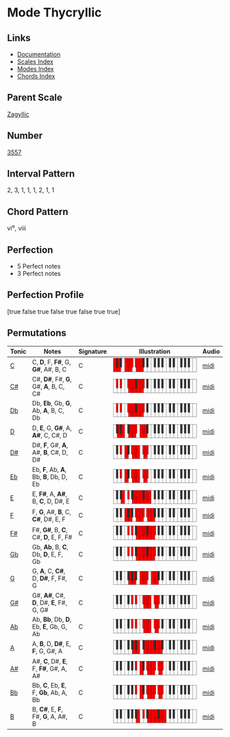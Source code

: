 # Mode Thycryllic

## Links

- [Documentation](index.md)
- [Scales Index](Scales.md)
- [Modes Index](Modes.md)
- [Chords Index](Chords.md)

## Parent Scale

[Zagyllic](ScaleZagyllic.md)

## Number

[3557](https://ianring.com/musictheory/scales/3557)

## Interval Pattern

2, 3, 1, 1, 1, 2, 1, 1

## Chord Pattern

vi⁰, viii

## Perfection

- 5 Perfect notes
- 3 Perfect notes

## Perfection Profile

[true false true false true false true true]

## Permutations

| Tonic | Notes | Signature | Illustration | Audio |
|-------|-------|-----------|--------------|-------|
| [C](ModeCNaturalThycryllic.md) | C, **D**, F, **F#**, G, **G#**, A#, B, C | C | ![CNaturalThycryllic](ModeCNaturalThycryllic.png) | [midi](https://github.com/edipermadi/music/blob/main/docs/ModeCNaturalThycryllic.mid?raw=true) |
| [C#](ModeCSharpThycryllic.md) | C#, **D#**, F#, **G**, G#, **A**, B, C, C# | C | ![CSharpThycryllic](ModeCSharpThycryllic.png) | [midi](https://github.com/edipermadi/music/blob/main/docs/ModeCSharpThycryllic.mid?raw=true) |
| [Db](ModeDFlatThycryllic.md) | Db, **Eb**, Gb, **G**, Ab, **A**, B, C, Db | C | ![DFlatThycryllic](ModeDFlatThycryllic.png) | [midi](https://github.com/edipermadi/music/blob/main/docs/ModeDFlatThycryllic.mid?raw=true) |
| [D](ModeDNaturalThycryllic.md) | D, **E**, G, **G#**, A, **A#**, C, C#, D | C | ![DNaturalThycryllic](ModeDNaturalThycryllic.png) | [midi](https://github.com/edipermadi/music/blob/main/docs/ModeDNaturalThycryllic.mid?raw=true) |
| [D#](ModeDSharpThycryllic.md) | D#, **F**, G#, **A**, A#, **B**, C#, D, D# | C | ![DSharpThycryllic](ModeDSharpThycryllic.png) | [midi](https://github.com/edipermadi/music/blob/main/docs/ModeDSharpThycryllic.mid?raw=true) |
| [Eb](ModeEFlatThycryllic.md) | Eb, **F**, Ab, **A**, Bb, **B**, Db, D, Eb | C | ![EFlatThycryllic](ModeEFlatThycryllic.png) | [midi](https://github.com/edipermadi/music/blob/main/docs/ModeEFlatThycryllic.mid?raw=true) |
| [E](ModeENaturalThycryllic.md) | E, **F#**, A, **A#**, B, **C**, D, D#, E | C | ![ENaturalThycryllic](ModeENaturalThycryllic.png) | [midi](https://github.com/edipermadi/music/blob/main/docs/ModeENaturalThycryllic.mid?raw=true) |
| [F](ModeFNaturalThycryllic.md) | F, **G**, A#, **B**, C, **C#**, D#, E, F | C | ![FNaturalThycryllic](ModeFNaturalThycryllic.png) | [midi](https://github.com/edipermadi/music/blob/main/docs/ModeFNaturalThycryllic.mid?raw=true) |
| [F#](ModeFSharpThycryllic.md) | F#, **G#**, B, **C**, C#, **D**, E, F, F# | C | ![FSharpThycryllic](ModeFSharpThycryllic.png) | [midi](https://github.com/edipermadi/music/blob/main/docs/ModeFSharpThycryllic.mid?raw=true) |
| [Gb](ModeGFlatThycryllic.md) | Gb, **Ab**, B, **C**, Db, **D**, E, F, Gb | C | ![GFlatThycryllic](ModeGFlatThycryllic.png) | [midi](https://github.com/edipermadi/music/blob/main/docs/ModeGFlatThycryllic.mid?raw=true) |
| [G](ModeGNaturalThycryllic.md) | G, **A**, C, **C#**, D, **D#**, F, F#, G | C | ![GNaturalThycryllic](ModeGNaturalThycryllic.png) | [midi](https://github.com/edipermadi/music/blob/main/docs/ModeGNaturalThycryllic.mid?raw=true) |
| [G#](ModeGSharpThycryllic.md) | G#, **A#**, C#, **D**, D#, **E**, F#, G, G# | C | ![GSharpThycryllic](ModeGSharpThycryllic.png) | [midi](https://github.com/edipermadi/music/blob/main/docs/ModeGSharpThycryllic.mid?raw=true) |
| [Ab](ModeAFlatThycryllic.md) | Ab, **Bb**, Db, **D**, Eb, **E**, Gb, G, Ab | C | ![AFlatThycryllic](ModeAFlatThycryllic.png) | [midi](https://github.com/edipermadi/music/blob/main/docs/ModeAFlatThycryllic.mid?raw=true) |
| [A](ModeANaturalThycryllic.md) | A, **B**, D, **D#**, E, **F**, G, G#, A | C | ![ANaturalThycryllic](ModeANaturalThycryllic.png) | [midi](https://github.com/edipermadi/music/blob/main/docs/ModeANaturalThycryllic.mid?raw=true) |
| [A#](ModeASharpThycryllic.md) | A#, **C**, D#, **E**, F, **F#**, G#, A, A# | C | ![ASharpThycryllic](ModeASharpThycryllic.png) | [midi](https://github.com/edipermadi/music/blob/main/docs/ModeASharpThycryllic.mid?raw=true) |
| [Bb](ModeBFlatThycryllic.md) | Bb, **C**, Eb, **E**, F, **Gb**, Ab, A, Bb | C | ![BFlatThycryllic](ModeBFlatThycryllic.png) | [midi](https://github.com/edipermadi/music/blob/main/docs/ModeBFlatThycryllic.mid?raw=true) |
| [B](ModeBNaturalThycryllic.md) | B, **C#**, E, **F**, F#, **G**, A, A#, B | C | ![BNaturalThycryllic](ModeBNaturalThycryllic.png) | [midi](https://github.com/edipermadi/music/blob/main/docs/ModeBNaturalThycryllic.mid?raw=true) |
